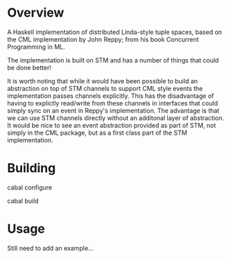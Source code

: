 Overview
========

A Haskell implementation of distributed Linda-style tuple spaces, based on the CML
implementation by John Reppy; from his book Concurrent Programming in ML.

The implementation is built on STM and has a number of things that could
be done better!

It is worth noting that while it would have been possible to build an
abstraction on top of STM channels to support CML style events the
implementation passes channels explicitly. This has the disadvantage
of having to explictly read/write from these channels in interfaces
that could simply sync on an event in Reppy's implementation. The advantage
is that we can use STM channels directly without an additonal layer of
abstraction. It would be nice to see an event abstraction provided as
part of STM, not simply in the CML package, but as a first class part
of the STM implementation.

Building
========

cabal configure

cabal build

Usage
=====

Still need to add an example...
